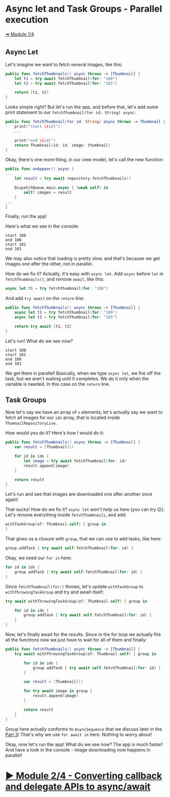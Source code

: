 # Async let and Task Groups - Parallel execution
[⏪ Module 1/4](https://github.com/timdolenko/asyncyawaitu/blob/master/1-Basics.md)

## Async Let

Let's imagine we want to fetch several images, like this:
```swift
public func fetchThumbnails() async throws -> [Thumbnail] {
    let t1 = try await fetchThumbnail(for: "100")
    let t2 = try await fetchThumbnail(for: "101")

    return [t1, t2]
}
```
Looks simple right? But let's run the app, and before that, let's add some print statement to our `fetchThumbnail(for id: String) async`:
```swift
public func fetchThumbnail(for id: String) async throws -> Thumbnail {
    print("start \(id)")
    ...

    print("end \(id)")
    return Thumbnail(id: id, image: thumbnail)
}
```

Okay, there's one more thing, in our view model, let's call the new function:
```swift
public func onAppear() async {
...
    let result = try await repository.fetchThumbnails()

    DispatchQueue.main.async { [weak self] in
        self?.images = result
    }
...
}
```
Finally, run the app!

Here's what we see in the console:
```
start 100
end 100
start 101
end 101
```
We may also notice that loading is pretty slow, and that's because we get images one after the other, not in parallel.

How do we fix it? Actually, it's easy with `async let`. Add `async` before `let` in `fetchThumbnails()`, and remove `await`, like this:
```swift
async let t1 = try fetchThumbnail(for: "100")
```
And add `try await` on the `return` line:

```swift
public func fetchThumbnails() async throws -> [Thumbnail] {
    async let t1 = try fetchThumbnail(for: "100")
    async let t2 = try fetchThumbnail(for: "101")

    return try await [t1, t2]
}
```
Let's run! What do we see now?

```
start 100
start 101
end 100
end 101
```
We get them in parallel! Basically, when we type `async let`, we fire off the task, but we aren't waiting until it completes. We do it only when the variable is needed. In this case on the `return` line.

## Task Groups

Now let's say we have an array of `n` elements, let's actually say we want to fetch all images for our `ids` array, that is located inside `ThumnailRepositoryLive`.

How would you do it? Here's how I would do it:

```swift
public func fetchThumbnails() async throws -> [Thumbnail] {
    var result = [Thumbnail]()

    for id in ids {
        let image = try await fetchThumbnail(for: id)
        result.append(image)
    }

    return result
}
```

Let's run and see that images are downloaded one after another once again!

That sucks! How do we fix it? `async let` won't help us here (you can try 😉). Let's remove everything inside `fetchThumbnails`, and add:

```swift
withTaskGroup(of: Thumbnail.self) { group in 
}
```

That gives us a closure with `group`, that we can use to add tasks, like here:
```swift
group.addTask { try await self.fetchThumbnail(for: id) }
```
Okay, we need our `for in` here:
```swift
for id in ids {
    group.addTask { try await self.fetchThumbnail(for: id) }
}
```
Since `fetchThumbnail(for:)` throws, let's update `withTaskGroup` to `withThrowingTaskGroup` and try and await itself:
```swift
try await withThrowingTaskGroup(of: Thumbnail.self) { group in

    for id in ids {
        group.addTask { try await self.fetchThumbnail(for: id) }
    }
}
```
Now, let's finally await for the results. Since in the for loop we actually fire all the functions now we just have to wait for all of them and finally:
```swift
public func fetchThumbnails() async throws -> [Thumbnail] {
    try await withThrowingTaskGroup(of: Thumbnail.self) { group in

        for id in ids {
            group.addTask { try await self.fetchThumbnail(for: id) }
        }

        var result = [Thumbnail]()

        for try await image in group {
            result.append(image)
        }

        return result
    }
}
```

Group here actually conforms to `AsyncSequence` that we discuss later in the [Part 3](https://github.com/timdolenko/asyncyawaitu/edit/master/3-AsyncSequence.md)! That's why we use `for await in` here. Nothing to worry about!

Okay, now let's run the app! What do we see now? The app is much faster! And have a look in the console - image downloading now happens in parallel!

# [▶️ Module 2/4 - Converting callback and delegate APIs to async/await](https://github.com/timdolenko/asyncyawaitu/blob/master/2-Converting-APIs.md)
